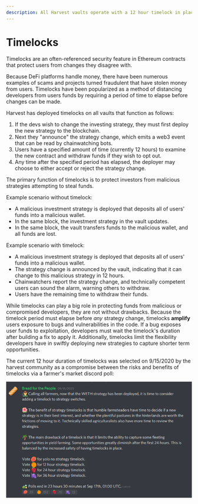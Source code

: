 ```yaml
---
description: All Harvest vaults operate with a 12 hour timelock in place
---
```


# Timelocks

Timelocks are an often-referenced security feature in Ethereum contracts that protect users from changes they disagree with.

Because DeFi platforms handle money, there have been numerous examples of scams and projects turned fraudulent that have stolen money from users. Timelocks have been popularized as a method of distancing developers from users funds by requiring a period of time to elapse before changes can be made.

Harvest has deployed timelocks on all vaults that function as follows:

1. If the devs wish to change the investing strategy, they must first deploy the new strategy to the blockchain.
2. Next they "announce" the strategy change, which emits a web3 event that can be read by chainwatching bots.
3. Users have a specified amount of time (currently 12 hours) to examine the new contract and withdraw funds if they wish to opt out.
4. Any time after the specified period has elapsed, the deployer may choose to either accept or reject the strategy change.

The primary function of timelocks is to protect investors from malicious strategies attempting to steal funds.

Example scenario without timelock:

* A malicious investment strategy is deployed that deposits all of users' funds into a malicious wallet.
* In the same block, the investment strategy in the vault updates.
* In the same block, the vault transfers funds to the malicious wallet, and all funds are lost.

Example scenario with timelock:

* A malicious investment strategy is deployed that deposits all of users' funds into a malicious wallet.
* The strategy change is announced by the vault, indicating that it can change to this malicious strategy in 12 hours.
* Chainwatchers report the strategy change, and technically competent users can sound the alarm, warning others to withdraw.
* Users have the remaining time to withdraw their funds.

While timelocks can play a big role in protecting funds from malicious or compromised developers, they are not without drawbacks. Because the timelock period must elapse before _any_ strategy change, timelocks **amplify** users exposure to bugs and vulnerabilities in the code. If a bug exposes user funds to exploitation, developers must wait the timelock's duration after building a fix to apply it. Additionally, timelocks limit the flexibility developers have in swiftly deploying new strategies to capture shorter term opportunities.

The current 12 hour duration of timelocks was selected on 9/15/2020 by the harvest community as a compromise between the risks and benefits of timelocks via a farmer's market discord poll:

![](<../../../.gitbook/assets/image (2).png>)
